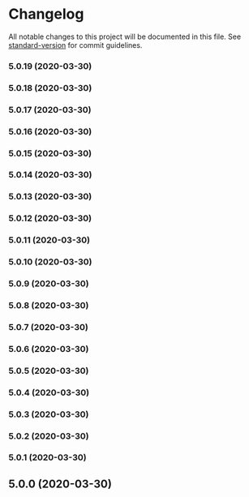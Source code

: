 # Changelog

All notable changes to this project will be documented in this file. See [standard-version](https://github.com/conventional-changelog/standard-version) for commit guidelines.

### 5.0.19 (2020-03-30)

### 5.0.18 (2020-03-30)

### 5.0.17 (2020-03-30)

### 5.0.16 (2020-03-30)

### 5.0.15 (2020-03-30)

### 5.0.14 (2020-03-30)

### 5.0.13 (2020-03-30)

### 5.0.12 (2020-03-30)

### 5.0.11 (2020-03-30)

### 5.0.10 (2020-03-30)

### 5.0.9 (2020-03-30)

### 5.0.8 (2020-03-30)

### 5.0.7 (2020-03-30)

### 5.0.6 (2020-03-30)

### 5.0.5 (2020-03-30)

### 5.0.4 (2020-03-30)

### 5.0.3 (2020-03-30)

### 5.0.2 (2020-03-30)

### 5.0.1 (2020-03-30)

## 5.0.0 (2020-03-30)
